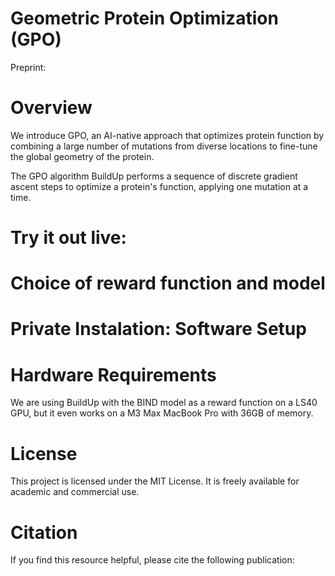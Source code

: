 # Geometric Protein Optimization (GPO)

Preprint:

# Overview

We introduce GPO, an AI-native approach that optimizes protein function by combining a large number of mutations from diverse locations to fine-tune the global geometry of the protein.

The GPO algorithm BuildUp performs a sequence of discrete gradient ascent steps to optimize a protein's function, applying one mutation at a time. 


# Try it out live:


# Choice of reward function and model


# Private Instalation: Software Setup


# Hardware Requirements

We are using BuildUp with the BIND model as a reward function on a LS40 GPU, but it even works on a M3 Max MacBook Pro with 36GB of memory. 

# License

This project is licensed under the MIT License. It is freely available for academic and commercial use.

# Citation

If you find this resource helpful, please cite the following publication:
